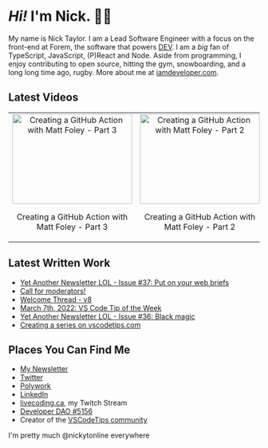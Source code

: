 # <em>Hi!</em> I'm Nick. 👋🏻

My name is Nick Taylor. I am a Lead Software Engineer with a focus on the front-end at Forem, the software that powers <a href="https://dev.to">DEV</a>. I am a <em>big</em> fan of TypeScript, JavaScript, (P)React and Node. Aside from programming, I enjoy contributing to open source, hitting the gym, snowboarding, and a long long time ago, rugby. More about me at [iamdeveloper.com](https://iamdeveloper.com).

## Latest Videos

<!-- VIDEO-LIST:START --><table border="0"><tbody><td align="center" valign="center"><img src="https://i1.ytimg.com/vi/lo3V4CM5CCg/hqdefault.jpg" alt="Creating a GitHub Action with Matt Foley - Part 3" width="240" height="180" /></a><p>Creating a GitHub Action with Matt Foley - Part 3</p></td><td align="center" valign="center"><img src="https://i3.ytimg.com/vi/2wqMbHZgpLA/hqdefault.jpg" alt="Creating a GitHub Action with Matt Foley - Part 2" width="240" height="180" /></a><p>Creating a GitHub Action with Matt Foley - Part 2</p></td><td align="center" valign="center"><img src="https://i1.ytimg.com/vi/dW5BEB9kRK4/hqdefault.jpg" alt="Creating a GitHub Action with Matt Foley - Part 1" width="240" height="180" /></a><p>Creating a GitHub Action with Matt Foley - Part 1</p></td></tbody></table><!-- VIDEO-LIST:END -->

## Latest Written Work

<!-- BLOG-POST-LIST:START -->
- [Yet Another Newsletter LOL - Issue #37: Put on your web briefs](https://www.getrevue.co/profile/nickytonline/issues/yet-another-newsletter-lol-issue-37-put-on-your-web-briefs-1072222)
- [Call for moderators!](https://community.vscodetips.com/nickytonline/call-for-moderators-55a7)
- [Welcome Thread - v8](https://community.vscodetips.com/nickytonline/welcome-thread-v8-248n)
- [March 7th, 2022: VS Code Tip of the Week](https://community.vscodetips.com/nickytonline/march-7th-2022-vs-code-tip-of-the-week-22gd)
- [Yet Another Newsletter LOL - Issue #36: Black magic](https://www.getrevue.co/profile/nickytonline/issues/yet-another-newsletter-lol-issue-36-black-magic-1060891)
- [Creating a series on vscodetips.com](https://community.vscodetips.com/nickytonline/creating-a-series-on-vscodetipscom-2d3a)
<!-- BLOG-POST-LIST:END -->

## Places You Can Find Me

- [My Newsletter](https://newsletter.iamdeveloper.com)
- [Twitter](https://twitter.com/nickytonline)
- [Polywork](https://timeline.iamdeveloper.com)
- [LinkedIn](https://www.linkedin.com/in/nickytonline/)
- [livecoding.ca](https://livecoding.ca), my Twitch Stream
- [Developer DAO #5156](https://opensea.io/assets/0x25ed58c027921e14d86380ea2646e3a1b5c55a8b/5156)
- Creator of the [VSCodeTips community](https://community.vscodetips.com)

I'm pretty much @nickytonline everywhere
